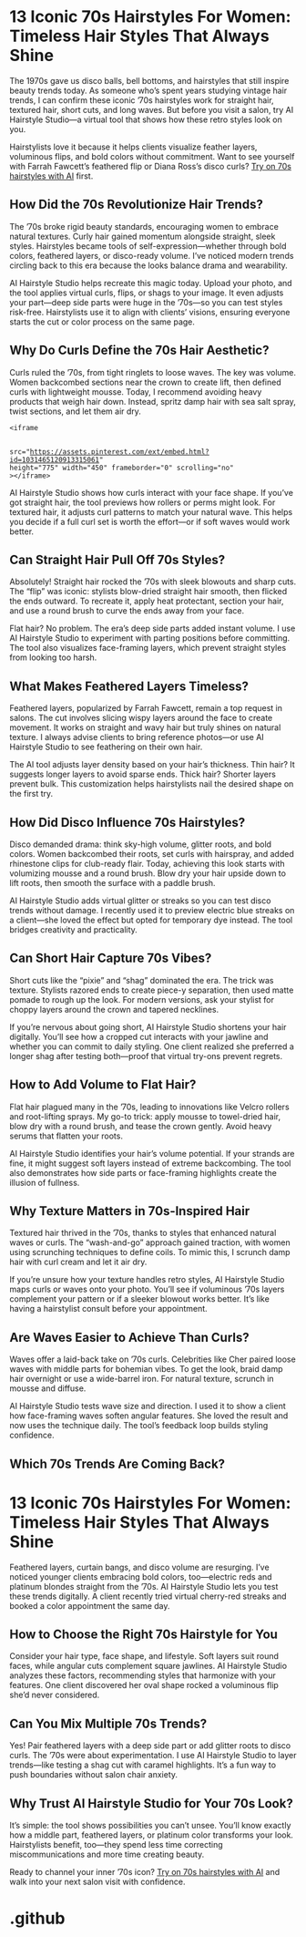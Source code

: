 <div class="relative">
<div class="prose text-pretty dark:prose-invert inline leading-normal break-words min-w-0 [word-break:break-word]">
<h1 class="mb-3 mt-8 text-[1.4rem] font-[475] leading-[1.5em] first:mt-3">13 Iconic 70s Hairstyles For Women: Timeless Hair Styles That Always Shine</h1>
<p class="my-0">The 1970s gave us disco balls, bell bottoms, and hairstyles that still inspire beauty trends today. As someone who&rsquo;s spent years studying vintage hair trends, I can confirm these iconic &rsquo;70s hairstyles work for straight hair, textured hair, short cuts, and long waves. But before you visit a salon, try AI Hairstyle Studio&mdash;a virtual tool that shows how these retro styles look on you.</p>
<p class="my-0">Hairstylists love it because it helps clients visualize feather layers, voluminous flips, and bold colors without commitment. Want to see yourself with Farrah Fawcett&rsquo;s feathered flip or Diana Ross&rsquo;s disco curls? <a class="break-word hover:text-super hover:decoration-super dark:hover:text-superDark dark:hover:decoration-superDark underline decoration-from-font underline-offset-1 transition-all duration-300" href="https://solo.to/ai-hairstyle" target="_blank" rel="nofollow noopener">Try on 70s hairstyles with AI</a> first.</p>
<h2 class="mb-2 mt-6 text-lg font-[500] first:mt-3">How Did the 70s Revolutionize Hair Trends?</h2>
<p class="my-0">The &rsquo;70s broke rigid beauty standards, encouraging women to embrace natural textures. Curly hair gained momentum alongside straight, sleek styles. Hairstyles became tools of self-expression&mdash;whether through bold colors, feathered layers, or disco-ready volume. I&rsquo;ve noticed modern trends circling back to this era because the looks balance drama and wearability.</p>
<p class="my-0">AI Hairstyle Studio helps recreate this magic today. Upload your photo, and the tool applies virtual curls, flips, or shags to your image. It even adjusts your part&mdash;deep side parts were huge in the &rsquo;70s&mdash;so you can test styles risk-free. Hairstylists use it to align with clients&rsquo; visions, ensuring everyone starts the cut or color process on the same page.</p>
<h2 class="mb-2 mt-6 text-lg font-[500] first:mt-3">Why Do Curls Define the 70s Hair Aesthetic?</h2>
<p class="my-0">Curls ruled the &rsquo;70s, from tight ringlets to loose waves. The key was volume. Women backcombed sections near the crown to create lift, then defined curls with lightweight mousse. Today, I recommend avoiding heavy products that weigh hair down. Instead, spritz damp hair with sea salt spray, twist sections, and let them air dry.</p>
<div class="CXk S36 zI7 iyn Hsu" data-test-id="iframe-snippet"><code>&lt;iframe
 
src="https://assets.pinterest.com/ext/embed.html?id=1031465120913315061"
 height="775" width="450" frameborder="0" scrolling="no" 
&gt;&lt;/iframe&gt;</code></div>

<p class="my-0">AI Hairstyle Studio shows how curls interact with your face shape. If you&rsquo;ve got straight hair, the tool previews how rollers or perms might look. For textured hair, it adjusts curl patterns to match your natural wave. This helps you decide if a full curl set is worth the effort&mdash;or if soft waves would work better.</p>
<h2 class="mb-2 mt-6 text-lg font-[500] first:mt-3">Can Straight Hair Pull Off 70s Styles?</h2>
<p class="my-0">Absolutely! Straight hair rocked the &rsquo;70s with sleek blowouts and sharp cuts. The &ldquo;flip&rdquo; was iconic: stylists blow-dried straight hair smooth, then flicked the ends outward. To recreate it, apply heat protectant, section your hair, and use a round brush to curve the ends away from your face.</p>
<p class="my-0">Flat hair? No problem. The era&rsquo;s deep side parts added instant volume. I use AI Hairstyle Studio to experiment with parting positions before committing. The tool also visualizes face-framing layers, which prevent straight styles from looking too harsh.</p>
<h2 class="mb-2 mt-6 text-lg font-[500] first:mt-3">What Makes Feathered Layers Timeless?</h2>
<p class="my-0">Feathered layers, popularized by Farrah Fawcett, remain a top request in salons. The cut involves slicing wispy layers around the face to create movement. It works on straight and wavy hair but truly shines on natural texture. I always advise clients to bring reference photos&mdash;or use AI Hairstyle Studio to see feathering on their own hair.</p>
<p class="my-0">The AI tool adjusts layer density based on your hair&rsquo;s thickness. Thin hair? It suggests longer layers to avoid sparse ends. Thick hair? Shorter layers prevent bulk. This customization helps hairstylists nail the desired shape on the first try.</p>
<h2 class="mb-2 mt-6 text-lg font-[500] first:mt-3">How Did Disco Influence 70s Hairstyles?</h2>
<p class="my-0">Disco demanded drama: think sky-high volume, glitter roots, and bold colors. Women backcombed their roots, set curls with hairspray, and added rhinestone clips for club-ready flair. Today, achieving this look starts with volumizing mousse and a round brush. Blow dry your hair upside down to lift roots, then smooth the surface with a paddle brush.</p>
<p class="my-0">AI Hairstyle Studio adds virtual glitter or streaks so you can test disco trends without damage. I recently used it to preview electric blue streaks on a client&mdash;she loved the effect but opted for temporary dye instead. The tool bridges creativity and practicality.</p>
<h2 class="mb-2 mt-6 text-lg font-[500] first:mt-3">Can Short Hair Capture 70s Vibes?</h2>
<p class="my-0">Short cuts like the &ldquo;pixie&rdquo; and &ldquo;shag&rdquo; dominated the era. The trick was texture. Stylists razored ends to create piece-y separation, then used matte pomade to rough up the look. For modern versions, ask your stylist for choppy layers around the crown and tapered necklines.</p>
<p class="my-0">If you&rsquo;re nervous about going short, AI Hairstyle Studio shortens your hair digitally. You&rsquo;ll see how a cropped cut interacts with your jawline and whether you can commit to daily styling. One client realized she preferred a longer shag after testing both&mdash;proof that virtual try-ons prevent regrets.</p>
<h2 class="mb-2 mt-6 text-lg font-[500] first:mt-3">How to Add Volume to Flat Hair?</h2>
<p class="my-0">Flat hair plagued many in the &rsquo;70s, leading to innovations like Velcro rollers and root-lifting sprays. My go-to trick: apply mousse to towel-dried hair, blow dry with a round brush, and tease the crown gently. Avoid heavy serums that flatten your roots.</p>
<p class="my-0">AI Hairstyle Studio identifies your hair&rsquo;s volume potential. If your strands are fine, it might suggest soft layers instead of extreme backcombing. The tool also demonstrates how side parts or face-framing highlights create the illusion of fullness.</p>
<h2 class="mb-2 mt-6 text-lg font-[500] first:mt-3">Why Texture Matters in 70s-Inspired Hair</h2>
<p class="my-0">Textured hair thrived in the &rsquo;70s, thanks to styles that enhanced natural waves or curls. The &ldquo;wash-and-go&rdquo; approach gained traction, with women using scrunching techniques to define coils. To mimic this, I scrunch damp hair with curl cream and let it air dry.</p>
<p class="my-0">If you&rsquo;re unsure how your texture handles retro styles, AI Hairstyle Studio maps curls or waves onto your photo. You&rsquo;ll see if voluminous &rsquo;70s layers complement your pattern or if a sleeker blowout works better. It&rsquo;s like having a hairstylist consult before your appointment.</p>
<h2 class="mb-2 mt-6 text-lg font-[500] first:mt-3">Are Waves Easier to Achieve Than Curls?</h2>
<p class="my-0">Waves offer a laid-back take on &rsquo;70s curls. Celebrities like Cher paired loose waves with middle parts for bohemian vibes. To get the look, braid damp hair overnight or use a wide-barrel iron. For natural texture, scrunch in mousse and diffuse.</p>
<p class="my-0">AI Hairstyle Studio tests wave size and direction. I used it to show a client how face-framing waves soften angular features. She loved the result and now uses the technique daily. The tool&rsquo;s feedback loop builds styling confidence.</p>
<h2 class="mb-2 mt-6 text-lg font-[500] first:mt-3">Which 70s Trends Are Coming Back?</h2>
<h1 class="my-0">13 Iconic 70s Hairstyles For Women: Timeless Hair Styles That Always Shine</h1>
<p class="my-0">Feathered layers, curtain bangs, and disco volume are resurging. I&rsquo;ve noticed younger clients embracing bold colors, too&mdash;electric reds and platinum blondes straight from the &rsquo;70s. AI Hairstyle Studio lets you test these trends digitally. A client recently tried virtual cherry-red streaks and booked a color appointment the same day.</p>
<h2 class="mb-2 mt-6 text-lg font-[500] first:mt-3">How to Choose the Right 70s Hairstyle for You</h2>
<p class="my-0">Consider your hair type, face shape, and lifestyle. Soft layers suit round faces, while angular cuts complement square jawlines. AI Hairstyle Studio analyzes these factors, recommending styles that harmonize with your features. One client discovered her oval shape rocked a voluminous flip she&rsquo;d never considered.</p>
<h2 class="mb-2 mt-6 text-lg font-[500] first:mt-3">Can You Mix Multiple 70s Trends?</h2>
<p class="my-0">Yes! Pair feathered layers with a deep side part or add glitter roots to disco curls. The &rsquo;70s were about experimentation. I use AI Hairstyle Studio to layer trends&mdash;like testing a shag cut with caramel highlights. It&rsquo;s a fun way to push boundaries without salon chair anxiety.</p>
<h2 class="mb-2 mt-6 text-lg font-[500] first:mt-3">Why Trust AI Hairstyle Studio for Your 70s Look?</h2>
<p class="my-0">It&rsquo;s simple: the tool shows possibilities you can&rsquo;t unsee. You&rsquo;ll know exactly how a middle part, feathered layers, or platinum color transforms your look. Hairstylists benefit, too&mdash;they spend less time correcting miscommunications and more time creating beauty.</p>
<p class="my-0">Ready to channel your inner &rsquo;70s icon? <a class="break-word hover:text-super hover:decoration-super dark:hover:text-superDark dark:hover:decoration-superDark underline decoration-from-font underline-offset-1 transition-all duration-300" href="https://solo.to/ai-hairstyle" target="_blank" rel="nofollow noopener">Try on 70s hairstyles with AI</a> and walk into your next salon visit with confidence.</p>
</div>
</div>

# .github
